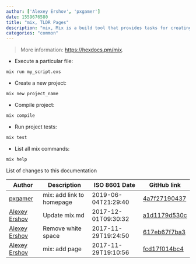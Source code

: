 ```yaml
---
author: ['Alexey Ershov', 'pxgamer']
date: 1559676580
title: "mix, TLDR Pages"
description: "mix, Mix is a build tool that provides tasks for creating, compiling, and testing Elixir projects, managing its dependencies, and more."
categories: "common"
---
```

> More information: <https://hexdocs.pm/mix>.

- Execute a particular file:

```bash
mix run my_script.exs
```

- Create a new project:

```bash
mix new project_name
```

- Compile project:

```bash
mix compile
```

- Run project tests:

```bash
mix test
```

- List all mix commands:

```bash
mix help
```
List of changes to this documentation


Author | Description | ISO 8601 Date | GitHub link
------|-----|-----|-----
[pxgamer](mailto:owzie123@gmail.com) | mix: add link to homepage | 2019-06-04T21:29:40 | [4a7f27190437](https://github.com/tldr-pages/tldr/commit/4a7f271904370abbceb82a736ad62775667fccc5)
[Alexey Ershov](mailto:alex4rom@gmail.com) | Update mix.md | 2017-12-01T09:30:32 | [a1d1179d530c](https://github.com/tldr-pages/tldr/commit/a1d1179d530cd4289a9b52a9bfc3642718443226)
[Alexey Ershov](mailto:alex4rom@gmail.com) | Remove white space | 2017-11-29T19:24:50 | [617eb67f7ba3](https://github.com/tldr-pages/tldr/commit/617eb67f7ba37572760858d6d60d0388c084d9e3)
[Alexey Ershov](mailto:alex4rom@gmail.com) | mix: add page | 2017-11-29T19:10:56 | [fcd17f014bc4](https://github.com/tldr-pages/tldr/commit/fcd17f014bc48e212a866d721567c20a4ee1dbe8)

